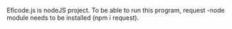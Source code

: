 Eficode.js is nodeJS project. To be able to run this program, request -node module needs to be installed (npm i request).
